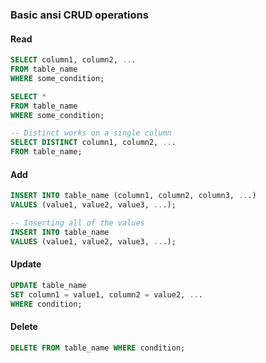 ### Basic ansi CRUD operations

#### Read
```sql
SELECT column1, column2, ...
FROM table_name
WHERE some_condition;

SELECT * 
FROM table_name
WHERE some_condition;

-- Distinct works on a single column
SELECT DISTINCT column1, column2, ...
FROM table_name; 
```
#### Add
```sql
INSERT INTO table_name (column1, column2, column3, ...)
VALUES (value1, value2, value3, ...); 

-- Inserting all of the values
INSERT INTO table_name
VALUES (value1, value2, value3, ...); 
```

#### Update
```sql
UPDATE table_name
SET column1 = value1, column2 = value2, ...
WHERE condition;
```

#### Delete
```sql
DELETE FROM table_name WHERE condition;
```
